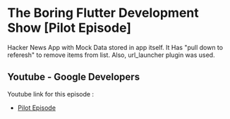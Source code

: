 # The Boring Flutter Development Show [Pilot Episode]

Hacker News App with Mock Data stored in app itself. 
It Has "pull down to referesh" to remove items from list. Also, url_launcher plugin was used.

## Youtube - Google Developers

Youtube link for this episode : 
- [Pilot Episode](https://www.youtube.com/watch?v=yr8F2S3Amas&list=PLOU2XLYxmsIJ7dsVN4iRuA7BT8XHzGtCr&index=22)


